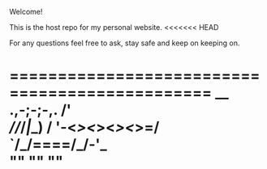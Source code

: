 Welcome!

This is the host repo for my personal website.
<<<<<<< HEAD

For any questions feel free to ask,
stay safe and keep on keeping on.

===============================================
\__
.,-;-;-,. /'_\
 _/_/_/_|_\_\) /
'-<_><_><_><_>=/\
 `/_/====/\_/-'\_\
 "" "" ""
===============================================
